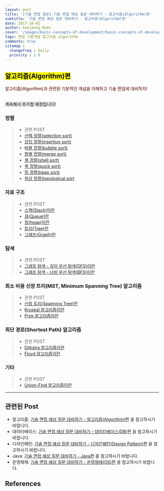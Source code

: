 ```yaml
---
layout: post
title: '[기술 면접 질문] 기술 면접 예상 질문 대비하기 - 알고리즘(Algorithm)편'
subtitle: '기술 면접 예상 질문 대비하기 - 알고리즘(Algorithm)편'
date: 2017-10-01
author: heejeong Kwon
cover: '/images/basic-concepts-of-development/basic-concepts-of-development-main.png'
tags: 면접 기본개념 알고리즘 algorithm
comments: true
sitemap :
  changefreq : daily
  priority : 1.0
---
```


## <mark>알고리즘(Algorithm)편</mark>  
<span style="color:#4d0000">알고리즘(Algorithm)과 관련된 기본적인 개념을 이해하고 기술 면접에 대비하자!</span>  

<br> <span style="background-color: #e1e1e1">계속해서 추가할 예정입니다!<span>

### 정렬
<!-- * 정렬 중 가장 시간복잡도가 효율적인 방법은? -->

> - 관련 POST
> - [선택 정렬(selection sort)](https://gmlwjd9405.github.io/2018/05/06/algorithm-selection-sort.html)
> - [삽입 정렬(insertion sort)](https://gmlwjd9405.github.io/2018/05/06/algorithm-insertion-sort.html)
> - [버블 정렬(bubble sort)](https://gmlwjd9405.github.io/2018/05/06/algorithm-bubble-sort.html)
> - [합병 정렬(merge sort)](https://gmlwjd9405.github.io/2018/05/08/algorithm-merge-sort.html)
> - [셸 정렬(shell sort)](https://gmlwjd9405.github.io/2018/05/08/algorithm-shell-sort.html)
> - [퀵 정렬(quick sort)](https://gmlwjd9405.github.io/2018/05/10/algorithm-quick-sort.html)
> - [힙 정렬(heap sort)](https://gmlwjd9405.github.io/2018/05/10/algorithm-heap-sort.html)
> - [위상 정렬(topological sort](https://gmlwjd9405.github.io/2018/08/27/algorithm-topological-sort.html)


### 자료 구조
> - 관련 POST
> - [스택(Stack)이란](https://gmlwjd9405.github.io/2018/08/03/data-structure-stack.html)
> - [큐(Queue)란](https://gmlwjd9405.github.io/2018/08/02/data-structure-queue.html)
> - [힙(heap)이란](https://gmlwjd9405.github.io/2018/05/10/data-structure-heap.html)
> - [트리(Tree)란](https://gmlwjd9405.github.io/2018/08/12/data-structure-tree.html)
> - [그래프(Graph)란](https://gmlwjd9405.github.io/2018/08/13/data-structure-graph.html)


### 탐색
> - 관련 POST
> - [그래프 탐색 - 깊이 우선 탐색(DFS)이란](https://gmlwjd9405.github.io/2018/08/14/algorithm-dfs.html)
> - [그래프 탐색 - 너비 우선 탐색(BFS)이란](https://gmlwjd9405.github.io/2018/08/15/algorithm-bfs.html)


### 최소 비용 신장 트리(MST, Minimum Spanning Tree) 알고리즘
> - 관련 POST
> - [신장 트리(Spanning Tree)란](https://gmlwjd9405.github.io/2018/08/28/algorithm-mst.html)
> - [Kruskal 알고리즘이란](https://gmlwjd9405.github.io/2018/08/29/algorithm-kruskal-mst.html)
> - [Prim 알고리즘이란](https://gmlwjd9405.github.io/2018/08/30/algorithm-prim-mst.html)


### 최단 경로(Shortest Path) 알고리즘
> - 관련 POST
> - [Dijkstra 알고리즘이란]()
> - [Floyd 알고리즘이란]()

### 기타
> - 관련 POST
> - [Union-Find 알고리즘이란](https://gmlwjd9405.github.io/2018/08/31/algorithm-union-find.html)

---

## 관련된 Post
* 알고리즘: [기술 면접 예상 질문 대비하기 - 알고리즘(Algorithm)편](https://gmlwjd9405.github.io/2017/10/01/basic-concepts-of-development-algorithm.html) 을 참고하시기 바랍니다.
* 데이터베이스: [기술 면접 예상 질문 대비하기 - 데이터베이스(DB)편](https://gmlwjd9405.github.io/2017/10/01/basic-concepts-of-development-db.html) 을 참고하시기 바랍니다.
* 디자인패턴: [기술 면접 예상 질문 대비하기 - 디자인패턴(Design Pattern)편](https://gmlwjd9405.github.io/2017/10/01/basic-concepts-of-development-designpattern.html) 을 참고하시기 바랍니다.
* Java: [기술 면접 예상 질문 대비하기 - Java편](https://gmlwjd9405.github.io/2017/10/01/basic-concepts-of-development-java.html) 을 참고하시기 바랍니다.
* 운영체제: [기술 면접 예상 질문 대비하기 - 운영체제(OS)편](https://gmlwjd9405.github.io/2017/10/01/basic-concepts-of-development-os.html) 을 참고하시기 바랍니다.


## References
<!-- > - [http://hahahoho5915.tistory.com/16](http://hahahoho5915.tistory.com/16) -->
